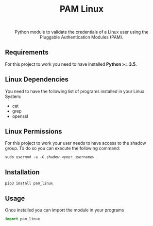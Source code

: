 
<p align="center">
    <h1 align="center">PAM Linux</h1>
    <br>
    <p align="center">Python module to validate the credentials of a Linux user using the Pluggable Authentication Modules (PAM).</p>
</p>

Requirements
------------
For this project to work you need to have installed **Python >= 3.5**.
 
Linux Dependencies 
------------
You need to have the following list of programs installed in your Linux System:
* cat
* grep
* openssl

Linux Permissions
------------
For this project to work your user needs to have access to the shadow group.
To do so you can execute the following command:

~~~
sudo usermod -a -G shadow <your_username>
~~~


Installation
------------
~~~
pip3 install pam_linux
~~~


Usage
------------
Once installed you can import the module in your programs

```python
import pam_linux
``` 
